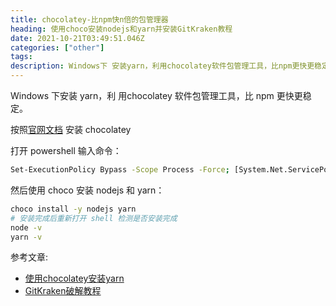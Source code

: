 ```yaml
---
title: chocolatey-比npm快n倍的包管理器
heading: 使用choco安装nodejs和yarn并安装GitKraken教程
date: 2021-10-21T03:49:51.046Z
categories: ["other"]
tags: 
description: Windows下 安装yarn，利用chocolatey软件包管理工具，比npm更快更稳定
---
```


Windows 下安装 yarn，利 用chocolatey 软件包管理工具，比 npm 更快更稳定。

按照[官网文档](https://chocolatey.org/install) 安装 chocolatey 

打开 powershell 输入命令：
```bash
Set-ExecutionPolicy Bypass -Scope Process -Force; [System.Net.ServicePointManager]::SecurityProtocol = [System.Net.ServicePointManager]::SecurityProtocol -bor 3072; iex ((New-Object System.Net.WebClient).DownloadString('https://community.chocolatey.org/install.ps1'))
```

然后使用 choco 安装 nodejs 和 yarn： 
```bash 
choco install -y nodejs yarn
# 安装完成后重新打开 shell 检测是否安装完成
node -v
yarn -v
```




参考文章:  
- [使用chocolatey安装yarn](https://blog.csdn.net/weixin_42661321/article/details/87887898)
- [GitKraken破解教程](https://www.mengyilingjian-eric.top/index.php/archives/gitkraken.html#)



